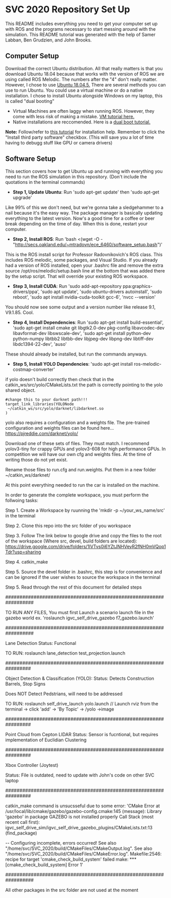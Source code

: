 # SVC 2020 Repository Set Up
This README includes everything you need to get your computer set up with ROS and the programs necessary to start messing around with the simulation. This README tutorial was generated with the help of Samer Labban, Ben Grudzien, and John Brooks. 

## Computer Setup
Download the correct Ubuntu distribution. All that really matters is that you download Ubuntu 18.04 because that works with the version of ROS we are using called ROS Melodic. The numbers after the "4" don't really matter. However, I chose to use [Ubuntu 18.04.5.](https://releases.ubuntu.com/18.04/) There are several methods you can use to run Ubuntu. You could use a virtual machine or do a native installation. I chose to install Ubuntu alongside Windows on my laptop, this is called "dual booting"
- Virtual Machines are often laggy when running ROS. However, they come with less risk of making a mistake. [VM tutorial here.](https://www.youtube.com/watch?v=QbmRXJJKsvs)
- Native installations are reccomended. Here is a [dual boot tutorial.](https://www.youtube.com/watch?v=u5QyjHIYwTQ)

**Note:** Follow/refer to [this tutorial](https://www.linuxtechi.com/ubuntu-18-04-lts-desktop-installation-guide-screenshots/) for installation help. Remember to click the "Install third party software" checkbox. (This will save you a lot of time having to debugg stuff like GPU or camera drivers)

## Software Setup
This section covers how to get Ubuntu up and running with everything you need to run the ROS simulation in this repository. (Don't include the quotations in the terminal commands)

- **Step 1, Update Ubuntu**: Run 'sudo apt-get update' then 'sudo apt-get upgrade' 

Like 99% of this we don't need, but we're gonna take a sledgehammer to a nail because it's the easy way. The package manager is basically updating everything to the latest version. Now's a good time for a coffee or beer break depending on the time of day. When this is done, restart your computer.

- **Step 2, Install ROS**: Run 'bash <(wget -O - "http://secs.oakland.edu/~mtradovn/ece_6460/software_setup.bash")'

This is the ROS install script for Professor Radovnikovich's ROS class. This includes ROS melodic, some packages, and Visual Studio. If you already had a version of ROS installed, open your .bashrc file and remove the extra source /opt/ros/melodic/setup.bash line at the bottom that was added there by the setup script. That will override your existing ROS workspace.

- **Step 3, Install CUDA**: Run 'sudo add-apt-repository ppa:graphics-drivers/ppa', 'sudo apt update', 'sudo ubuntu-drivers autoinstall', 'sudo reboot', 'sudo apt install nvidia-cuda-toolkit gcc-6', 'nvcc --version'

You should now see some output and a version number like release 9.1, V9.1.85. Cool.

- **Step 4, Install Dependencies**: Run 'sudo apt-get install build-essential', 'sudo apt-get install cmake git libgtk2.0-dev pkg-config libavcodec-dev libavformat-dev libswscale-dev', 'sudo apt-get install python-dev python-numpy libtbb2 libtbb-dev libjpeg-dev libpng-dev libtiff-dev libdc1394-22-dev', 'auso'

These should already be installed, but run the commands anyways.

- **Step 5, Install YOLO Dependencies**: 'sudo apt-get install ros-melodic-costmap-converter'

if yolo doesn't build correctly then check that in the catkin_ws/src/yolo/CMakeLists.txt the path is correctly pointing to the yolo shared object.

    #change this to your darknet path!!!
    target_link_libraries(YOLONode
   	 ~/catkin_ws/src/yolo/darknet/libdarknet.so
    )

yolo also requires a configuration and a weights file. The pre-trained configuration and weights files can be found here…
https://pjreddie.com/darknet/yolo/

Download one of these sets of files. They must match. I recommend yolov3-tiny for crappy GPUs and yolov3-608 for high performance GPUs. In competition we will have our own cfg and weights files. At the time of writing those do not yet exist.

Rename those files to run.cfg and run.weights. Put them in a new folder  ~/catkin_ws/darknet/

At this point everything needed to run the car is installed on the machine.
 


In order to generate the complete workspace, you must perform the follwoing tasks:

Step 1. Create a Workspace by ruunning the 'mkdir -p ~/your_ws_name/src' in the terminal

Step 2. Clone this repo into the src folder of you workspace

Step 3. Follow The link below to google drive and copy the files to the root of the workspace (Where src, devel, build folders are located): https://drive.google.com/drive/folders/1lVTvs0i6YZtJNHVeyR2fNH0mVQop1Tdr?usp=sharing

Step 4. catkin_make

Step 5. Source the devel folder in .bashrc, this step is for convenience and can be ignored if the user wishes to source the workspace in the terminal

Step 5. Read through the rest of this document for detailed steps

##################################################################

TO RUN ANY FILES, You must first Launch a scenario launch file in the gazebo world ex. 'roslaunch igvc_self_drive_gazebo f7_gazebo.launch'

##################################################################

Lane Detection
Status: Functional

TO RUN: roslaunch lane_detection test_projection.launch

#################################################################

Object Detection & Classification (YOLO):
Status: Detects Construction Barrels, Stop Signs

Does NOT Detect Pedstrians, will need to be addressed

TO RUN: roslaunch self_drive_launch yolo.launch // Launch rviz from the terminal -> click 'add' -> 'By Topic' -> /yolo ->image

#################################################################

Point Cloud from Cepton LIDAR
Status: Sensor is fucntional, but requires implementation of Euclidian Clustering

#################################################################

Xbox Controller (Joytest)

Status: File is outdated, need to update with John's code on other SVC laptop

#################################################################

catkin_make command is unsucsseful due to some error:
'CMake Error at /usr/local/lib/cmake/gazebo/gazebo-config.cmake:145 (message): Library 'gazebo' in package GAZEBO is not installed properly Call Stack (most recent call first): igvc_self_drive_sim/igvc_self_drive_gazebo_plugins/CMakeLists.txt:13 (find_package)

-- Configuring incomplete, errors occurred! See also "/home/svc/SVC_2020/build/CMakeFiles/CMakeOutput.log". See also "/home/svc/SVC_2020/build/CMakeFiles/CMakeError.log". Makefile:2546: recipe for target 'cmake_check_build_system' failed make: *** [cmake_check_build_system] Error 1'

##################################################################

All other packages in the src folder are not used at the moment


